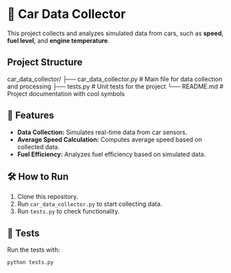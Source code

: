 # 🚗 Car Data Collector

This project collects and analyzes simulated data from cars, such as **speed**, **fuel level**, and **engine temperature**. 

## Project Structure

car_data_collector/
├── car_data_collector.py       # Main file for data collection and processing
├── tests.py                    # Unit tests for the project
└── README.md                   # Project documentation with cool symbols


## 🌟 Features
- **Data Collection:** Simulates real-time data from car sensors.
- **Average Speed Calculation:** Computes average speed based on collected data.
- **Fuel Efficiency:** Analyzes fuel efficiency based on simulated data.

## 🛠️ How to Run
1. Clone this repository.
2. Run `car_data_collector.py` to start collecting data.
3. Run `tests.py` to check functionality.

## 🧪 Tests
Run the tests with:
```bash
python tests.py
